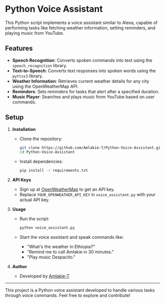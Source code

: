 # Python Voice Assistant

This Python script implements a voice assistant similar to Alexa, capable of performing tasks like fetching weather information, setting reminders, and playing music from YouTube.

## Features

- **Speech Recognition**: Converts spoken commands into text using the `speech_recognition` library.
- **Text-to-Speech**: Converts text responses into spoken words using the `pyttsx3` library.
- **Weather Information**: Retrieves current weather details for any city using the OpenWeatherMap API.
- **Reminders**: Sets reminders for tasks that alert after a specified duration.
- **Music Player**: Searches and plays music from YouTube based on user commands.

## Setup

1. **Installation**

   - Clone the repository:
     ```bash
     git clone https://github.com/Amlakie-T/Python-Voice-Assistant.git
     cd Python-Voice-Assistant
     ```

   - Install dependencies:
     ```bash
     pip install -r requirements.txt
     ```

2. **API Keys**

   - Sign up at [OpenWeatherMap](https://openweathermap.org/) to get an API key.
   - Replace `YOUR_OPENWEATHER_API_KEY` in `voice_assistant.py` with your actual API key.

3. **Usage**

   - Run the script:
     ```bash
     python voice_assistant.py
     ```

   - Start the voice assistant and speak commands like:
     - "What's the weather in Ethiopia?"
     - "Remind me to call Amlakie in 30 minutes."
     - "Play music Despacito."

4. **Author**

   - Developed by [Amlakie-T](https://github.com/Amlakie-T)

---

This project is a Python voice assistant developed to handle various tasks through voice commands. Feel free to explore and contribute!
